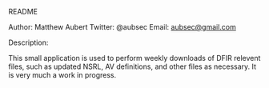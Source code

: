 README

Author:     Matthew Aubert
Twitter:    @aubsec
Email:      aubsec@gmail.com

Description:

This small application is used to perform weekly downloads
of DFIR relevent files, such as updated NSRL, AV definitions,
and other files as necessary.  It is very much a work in 
progress.  

